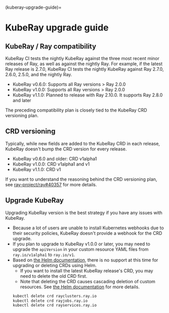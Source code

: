 (kuberay-upgrade-guide)=

# KubeRay upgrade guide

## KubeRay / Ray compatibility

KubeRay CI tests the nightly KubeRay against the three most recent minor releases of Ray, as well as against the nightly Ray.
For example, if the latest Ray release is 2.7.0, KubeRay CI tests the nightly KubeRay against Ray 2.7.0, 2.6.0, 2.5.0, and the nightly Ray.

* KubeRay v0.6.0: Supports all Ray versions > Ray 2.0.0
* KubeRay v1.0.0: Supports all Ray versions > Ray 2.0.0
* KubeRay v1.1.0: Planned to release with Ray 2.10.0. It supports Ray 2.8.0 and later

The preceding compatibility plan is closely tied to the KubeRay CRD versioning plan.

## CRD versioning

Typically, while new fields are added to the KubeRay CRD in each release, KubeRay doesn't bump the CRD version for every release.

* KubeRay v0.6.0 and older: CRD v1alpha1
* KubeRay v1.0.0: CRD v1alpha1 and v1
* KubeRay v1.1.0: CRD v1

If you want to understand the reasoning behind the CRD versioning plan, see [ray-project/ray#40357](https://github.com/ray-project/ray/pull/40357) for more details.

## Upgrade KubeRay

Upgrading KubeRay version is the best strategy if you have any issues with KubeRay.

* Because a lot of users are unable to install Kubernetes webhooks due to their security policies, KubeRay doesn't provide a webhook for the CRD upgrade.
* If you plan to upgrade to KubeRay v1.0.0 or later, you may need to upgrade the `apiVersion` in your custom resource YAML files from `ray.io/v1alpha1` to `ray.io/v1`.
* Based on [the Helm documentation](https://helm.sh/docs/chart_best_practices/custom_resource_definitions/#some-caveats-and-explanations), there is no support at this time for upgrading or deleting CRDs using Helm.
  * If you want to install the latest KubeRay release's CRD, you may need to delete the old CRD first.
  * Note that deleting the CRD causes cascading deletion of custom resources. See [the Helm documentation](https://github.com/helm/community/blob/main/hips/hip-0011.md#deleting-crds) for more details.
  ```sh
  kubectl delete crd rayclusters.ray.io
  kubectl delete crd rayjobs.ray.io
  kubectl delete crd rayservices.ray.io
  ```
